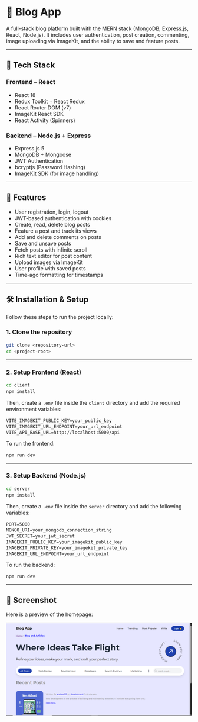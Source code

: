 # 📝 Blog App

A full-stack blog platform built with the MERN stack (MongoDB, Express.js, React, Node.js). It includes user authentication, post creation, commenting, image uploading via ImageKit, and the ability to save and feature posts.

---

## 🚀 Tech Stack

### Frontend – React
- React 18
- Redux Toolkit + React Redux
- React Router DOM (v7)
- ImageKit React SDK
- React Activity (Spinners)

### Backend – Node.js + Express
- Express.js 5
- MongoDB + Mongoose
- JWT Authentication
- bcryptjs (Password Hashing)
- ImageKit SDK (for image handling)

---

## 🎯 Features

- User registration, login, logout
- JWT-based authentication with cookies
- Create, read, delete blog posts
- Feature a post and track its views
- Add and delete comments on posts
- Save and unsave posts
- Fetch posts with infinite scroll
- Rich text editor for post content
- Upload images via ImageKit
- User profile with saved posts
- Time-ago formatting for timestamps

---

## 🛠️ Installation & Setup

Follow these steps to run the project locally:

### 1. Clone the repository

```bash
git clone <repository-url>
cd <project-root>
````

---

### 2. Setup Frontend (React)

```bash
cd client
npm install
```

Then, create a `.env` file inside the `client` directory and add the required environment variables:

```env
VITE_IMAGEKIT_PUBLIC_KEY=your_public_key
VITE_IMAGEKIT_URL_ENDPOINT=your_url_endpoint
VITE_API_BASE_URL=http://localhost:5000/api
```

To run the frontend:

```bash
npm run dev
```

---

### 3. Setup Backend (Node.js)

```bash
cd server
npm install
```

Then, create a `.env` file inside the `server` directory and add the following variables:

```env
PORT=5000
MONGO_URI=your_mongodb_connection_string
JWT_SECRET=your_jwt_secret
IMAGEKIT_PUBLIC_KEY=your_imagekit_public_key
IMAGEKIT_PRIVATE_KEY=your_imagekit_private_key
IMAGEKIT_URL_ENDPOINT=your_url_endpoint
```

To run the backend:

```bash
npm run dev
```

---

## 📸 Screenshot

Here is a preview of the homepage:

![Homepage Screenshot](./screenshots/screenshot1.png)

